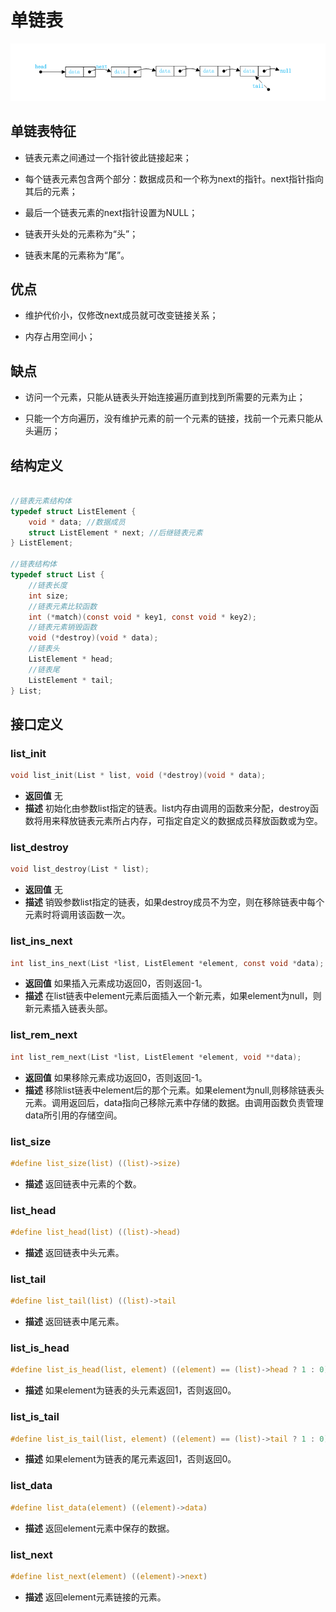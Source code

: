 # 单链表

<img src="https://github.com/sanzhiyan518/datastructure/blob/master/imgs/sline.png" />

## 单链表特征

* 链表元素之间通过一个指针彼此链接起来；

* 每个链表元素包含两个部分：数据成员和一个称为next的指针。next指针指向其后的元素；

* 最后一个链表元素的next指针设置为NULL；

* 链表开头处的元素称为“头”；

* 链表末尾的元素称为“尾”。

## 优点

* 维护代价小，仅修改next成员就可改变链接关系；

* 内存占用空间小；

## 缺点

* 访问一个元素，只能从链表头开始连接遍历直到找到所需要的元素为止；

* 只能一个方向遍历，没有维护元素的前一个元素的链接，找前一个元素只能从头遍历；
## 结构定义

```  c

//链表元素结构体
typedef struct ListElement {
    void * data; //数据成员
    struct ListElement * next; //后继链表元素
} ListElement;

//链表结构体
typedef struct List {
    //链表长度
    int size;
    //链表元素比较函数
    int (*match)(const void * key1, const void * key2);
    //链表元素销毁函数
    void (*destroy)(void * data);
    //链表头
    ListElement * head;
    //链表尾
    ListElement * tail;
} List;

``` 

## 接口定义

### list_init
``` c
void list_init(List * list, void (*destroy)(void * data);
```
* **返回值** 无
* **描述** 初始化由参数list指定的链表。list内存由调用的函数来分配，destroy函数将用来释放链表元素所占内存，可指定自定义的数据成员释放函数或为空。

### list_destroy
``` c
void list_destroy(List * list);
```
* **返回值** 无
* **描述** 销毁参数list指定的链表，如果destroy成员不为空，则在移除链表中每个元素时将调用该函数一次。

### list_ins_next
``` c
int list_ins_next(List *list, ListElement *element, const void *data);
```
* **返回值** 如果插入元素成功返回0，否则返回-1。
* **描述** 在list链表中element元素后面插入一个新元素，如果element为null，则新元素插入链表头部。

### list_rem_next
``` c
int list_rem_next(List *list, ListElement *element, void **data);
```
* **返回值** 如果移除元素成功返回0，否则返回-1。
* **描述** 移除list链表中element后的那个元素。如果element为null,则移除链表头元素。调用返回后，data指向己移除元素中存储的数据。由调用函数负责管理data所引用的存储空间。

### list_size
```c
#define list_size(list) ((list)->size)
```
* **描述** 返回链表中元素的个数。

### list_head
```c
#define list_head(list) ((list)->head)
```
* **描述** 返回链表中头元素。

### list_tail
```c
#define list_tail(list) ((list)->tail
```
* **描述** 返回链表中尾元素。

### list_is_head
```c
#define list_is_head(list, element) ((element) == (list)->head ? 1 : 0)
```
* **描述** 如果element为链表的头元素返回1，否则返回0。

### list_is_tail
```c
#define list_is_tail(list, element) ((element) == (list)->tail ? 1 : 0)
```
* **描述** 如果element为链表的尾元素返回1，否则返回0。

### list_data
```c
#define list_data(element) ((element)->data)
```
* **描述** 返回element元素中保存的数据。

### list_next
```c
#define list_next(element) ((element)->next)
```
* **描述** 返回element元素链接的元素。
